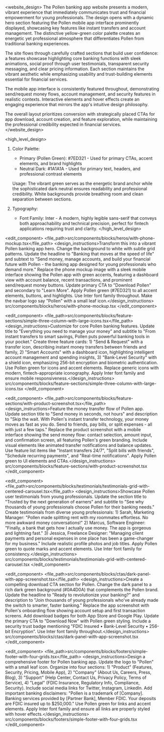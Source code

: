 <website_design>
The Pollen banking app website presents a modern, vibrant experience that immediately communicates trust and financial empowerment for young professionals. The design opens with a dynamic hero section featuring the Pollen mobile app interface prominently displayed, showcasing key features like instant transfers and account management. The distinctive yellow-green color palette creates an energetic yet professional atmosphere that differentiates Pollen from traditional banking experiences.

The site flows through carefully crafted sections that build user confidence: a features showcase highlighting core banking functions with sleek animations, social proof through user testimonials, transparent security messaging, and clear pricing information. Each section maintains the vibrant aesthetic while emphasizing usability and trust-building elements essential for financial services.

The mobile app interface is consistently featured throughout, demonstrating send/request money flows, account management, and security features in realistic contexts. Interactive elements and hover effects create an engaging experience that mirrors the app's intuitive design philosophy.

The overall layout prioritizes conversion with strategically placed CTAs for app download, account creation, and feature exploration, while maintaining the professional credibility expected in financial services.
</website_design>

<high_level_design>
1. Color Palette:
   - Primary (Pollen Green): #7ED321 - Used for primary CTAs, accent elements, and brand highlights
   - Neutral Dark: #1A1A1A - Used for primary text, headers, and professional contrast elements
   
   Usage: The vibrant green serves as the energetic brand anchor while the sophisticated dark neutral ensures readability and professional credibility. White backgrounds provide breathing room and clean separation between sections.

2. Typography:
   - Font Family: Inter - A modern, highly legible sans-serif that conveys both approachability and technical precision, perfect for fintech applications requiring trust and clarity.
</high_level_design>

<components>

<edit_component>
<file_path>src/components/blocks/heros/with-phone-mockup.tsx</file_path>
<design_instructions>Transform this into a vibrant Pollen banking app hero. Change the background to white with subtle grid patterns. Update the headline to "Banking that moves at the speed of life" and subtext to "Send money, manage accounts, and build your financial future with Pollen - the banking app designed for young professionals who demand more." Replace the phone mockup image with a sleek mobile interface showing the Pollen app with green accents, featuring a dashboard view with account balance, recent transactions, and prominent send/request money buttons. Update primary CTA to "Download Pollen" and secondary to "Learn More". Apply Pollen green (#7ED321) to all accent elements, buttons, and highlights. Use Inter font family throughout. Make the navbar logo say "Pollen" with a small leaf icon.</design_instructions>
<references>src/components/blocks/heros/with-phone-mockup.tsx</references>
</edit_component>

<edit_component>
<file_path>src/components/blocks/feature-sections/simple-three-column-with-large-icons.tsx</file_path>
<design_instructions>Customize for core Pollen banking features. Update title to "Everything you need to manage your money" and subtitle to "From instant transfers to smart savings, Pollen puts powerful banking tools in your pocket." Create three feature cards: 1) "Send & Request" with a transfer icon, describing instant money transfers between friends and family, 2) "Smart Accounts" with a dashboard icon, highlighting intelligent account management and spending insights, 3) "Bank-Level Security" with a shield icon, emphasizing 256-bit encryption and biometric authentication. Use Pollen green for icons and accent elements. Replace generic icons with modern, fintech-appropriate iconography. Apply Inter font family and ensure mobile responsiveness.</design_instructions>
<references>src/components/blocks/feature-sections/simple-three-column-with-large-icons.tsx</references>
</edit_component>

<edit_component>
<file_path>src/components/blocks/feature-sections/with-product-screenshot.tsx</file_path>
<design_instructions>Feature the money transfer flow of Pollen app. Update section title to "Send money in seconds, not hours" and description to "Skip the wait. With Pollen's instant transfer technology, your money moves as fast as you do. Send to friends, pay bills, or split expenses - all with just a few taps." Replace the product screenshot with a mobile interface showing the send money flow: contact selection, amount input, and confirmation screen, all featuring Pollen's green branding. Include visual elements like animated transfer notifications and balance updates. Use feature list items like "Instant transfers 24/7", "Split bills with friends", "Schedule recurring payments", and "Real-time notifications". Apply Pollen green to UI elements and CTAs.</design_instructions>
<references>src/components/blocks/feature-sections/with-product-screenshot.tsx</references>
</edit_component>

<edit_component>
<file_path>src/components/blocks/testimonials/testimonials-grid-with-centered-carousel.tsx</file_path>
<design_instructions>Showcase Pollen user testimonials from young professionals. Update the section title to "Trusted by the next generation of earners" and subtitle to "See why thousands of young professionals choose Pollen for their banking needs." Create testimonials from diverse young professionals: 1) Sarah, Marketing Manager: "Pollen made splitting rent with my roommates effortless. No more awkward money conversations!" 2) Marcus, Software Engineer: "Finally, a bank that gets how I actually use money. The app is gorgeous and lightning fast." 3) Jessica, Freelance Designer: "Managing client payments and personal expenses in one place has been a game-changer for my business." Include realistic profile photos and job titles. Apply Pollen green to quote marks and accent elements. Use Inter font family for consistency.</design_instructions>
<references>src/components/blocks/testimonials/testimonials-grid-with-centered-carousel.tsx</references>
</edit_component>

<edit_component>
<file_path>src/components/blocks/ctas/dark-panel-with-app-screenshot.tsx</file_path>
<design_instructions>Create a compelling download CTA section for Pollen. Change the dark panel to a rich dark green background (#0A4D0A) that complements the Pollen brand. Update the headline to "Ready to revolutionize your banking?" and description to "Join thousands of young professionals who've already made the switch to smarter, faster banking." Replace the app screenshot with Pollen's onboarding flow showing account setup and first transaction screens. Add download badges for both App Store and Google Play. Update the primary CTA to "Download Now" with Pollen green styling. Include a security trust badge mentioning "FDIC Insured • Bank-Level Security • 256-bit Encryption". Use Inter font family throughout.</design_instructions>
<references>src/components/blocks/ctas/dark-panel-with-app-screenshot.tsx</references>
</edit_component>

<edit_component>
<file_path>src/components/blocks/footers/simple-footer-with-four-grids.tsx</file_path>
<design_instructions>Design a comprehensive footer for Pollen banking app. Update the logo to "Pollen" with a small leaf icon. Organize into four sections: 1) "Product" (Features, Security, Pricing, Mobile App), 2) "Company" (About Us, Careers, Press, Blog), 3) "Support" (Help Center, Contact Us, Privacy Policy, Terms of Service), 4) "Legal" (FDIC Insurance, Regulatory Info, Compliance, Security). Include social media links for Twitter, Instagram, LinkedIn. Add important banking disclaimers: "Pollen is a trademark of [Company]. Banking services provided by [Partner Bank], Member FDIC. Your deposits are FDIC insured up to $250,000." Use Pollen green for links and accent elements. Apply Inter font family and ensure all links are properly styled with hover effects.</design_instructions>
<references>src/components/blocks/footers/simple-footer-with-four-grids.tsx</references>
</edit_component>

</components>